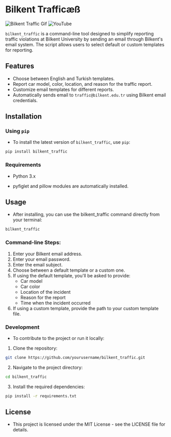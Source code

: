 # Bilkent Trafficæß

![Bilkent Traffic Gif](./assets/example_gif.gif)
![YouTube](https://www.youtube.com/watch?v=iOVfomqV2Dw)

`bilkent_traffic` is a command-line tool designed to simplify reporting traffic violations at Bilkent University by sending an email through Bilkent's email system. The script allows users to select default or custom templates for reporting.

## Features
- Choose between English and Turkish templates.
- Report car model, color, location, and reason for the traffic report.
- Customize email templates for different reports.
- Automatically sends email to `traffic@bilkent.edu.tr` using Bilkent email credentials.

## Installation

### Using `pip`

- To install the latest version of `bilkent_traffic`, use `pip`:

```bash
pip install bilkent_traffic
```

### Requirements

- Python 3.x

- pyfiglet and pillow modules are automatically installed.

## Usage

- After installing, you can use the bilkent_traffic command directly from your terminal:

```bash
bilkent_traffic
```

### Command-line Steps:

1. Enter your Bilkent email address.
2. Enter your email password.
3. Enter the email subject.
4. Choose between a default template or a custom one.
5. If using the default template, you'll be asked to provide:
    - Car model
    - Car color
    - Location of the incident
    - Reason for the report
    - Time when the incident occurred
6. If using a custom template, provide the path to your custom template file.

### Development

- To contribute to the project or run it locally:

1. Clone the repository:

```bash
git clone https://github.com/yourusername/bilkent_traffic.git
```

2. Navigate to the project directory:

```bash
cd bilkent_traffic
```

3. Install the required dependencies:

```bash
pip install -r requirements.txt
```

## License
- This project is licensed under the MIT License - see the LICENSE file for details.


